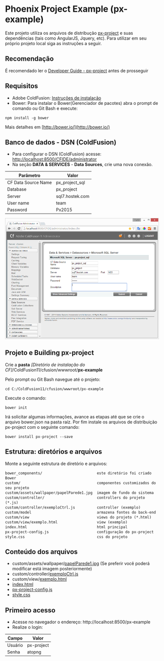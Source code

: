 # Phoenix Project Example (px-example)

Este projeto utiliza os arquivos de distribução [px-project](https://github.com/wesleifreitas/px-project) e suas dependências (tais como AngularJS, Jquery, etc).
Para utilizar em seu próprio projeto local siga as instruções a seguir.

## Recomendação
É recomendado ler o [Developer Guide - px-project](https://github.com/wesleifreitas/px-project/tree/master/docs/guide-pt-BR) antes de prosseguir

## Requisitos

* Adobe ColdFusion: [Instruções de instalação](https://github.com/wesleifreitas/px-project/blob/master/docs/guide-pt-BR/2.2-cf-install.md)
* Bower: Para instalar o Bower(Gerenciador de pacotes) abra o prompt de comando ou Git Bash e execute:

```shell
npm install -g bower
```
Mais detalhes em [http://bower.io/](http://bower.io/)

## Banco de dados - DSN (ColdFusion)

* Para configurar o DSN (ColdFusion) acesse: 
[http://localhost:8500/CFIDE/administrator](http://localhost:8500/CFIDE/administrator)
* Na seção **DATA & SERVICES** - **Data Sources**, crie uma nova conexão.

Parâmetro | Valor
------------ | -------------
CF Data Source Name | px_project_sql
Database | px_project
Server | sql7.hostek.com | Port: 1433
User name | team
Password | Px2015

![cf_dsn_px-project](https://github.com/wesleifreitas/px-project/blob/master/docs/guide-pt-BR/images/cf_dsn_px-project.png)

## Projeto e Building px-project

Crie a **pasta** *[Diretório de instalação do CF]*/ColdFusion11/cfusion/wwwroot/**px-example**

Pelo prompt ou Git Bash navegue até o projeto:

```shell
cd C:/ColdFusion11/cfusion/wwwroot/px-example
```

Execute o comando:

```shell
bower init
```

Irá solicitar algumas informações, avance as etapas até que se crie o arquivo bower.json na pasta raíz. 
Por fim instale os arquivos de distribuição px-project com o seguinte comando:

```shell
bower install px-project --save
```

## Estrutura: diretórios e arquivos

Monte a seguinte estrutura de diretório e arquivos:

```
bower_components/                         este diretório foi criado Bower
custom/                                   componentes customizados do seu projeto
custom/assets/wallpaper/papelParede1.jpg  imagem de fundo do sistema
custom/controller/                        controllers do projeto (*.js)         
custom/controller/exemploCtrl.js          controller (exemplo)
custom/model                              armazena fontes do back-end
custom/view                               views do projeto (*.html)
custom/view/exemplo.html                  view (exemplo)
index.html                                html principal
px-project-config.js                      configuração do px-project
style.css                                 css do projeto
```

## Conteúdo dos arquivos

* custom/assets/wallpaper/[papelParede1.jpg](https://raw.githubusercontent.com/wesleifreitas/px-example/master/custom/assets/wallpaper/papelParede1.jpg) (Se preferir você poderá modificar está imagem posteriormente)
* custom/controller/[exemploCtrl.js](https://github.com/wesleifreitas/px-example/blob/master/custom/controller/exemploCtrl.js)
* custom/view/[exemplo.html](https://github.com/wesleifreitas/px-example/blob/master/custom/view/exemplo.html)
* [index.html](https://github.com/wesleifreitas/px-example/blob/master/index.html)
* [px-project-config.js](https://github.com/wesleifreitas/px-example/blob/master/px-project-config.js)
* [style.css](https://github.com/wesleifreitas/px-example/blob/master/style.css)

## Primeiro acesso

* Acesse no navegador o endereço: http://localhost:8500/px-example
* Realize o login:

Campo | Valor
------------ | -------------
Usuário | px-project
Senha | atopng


